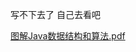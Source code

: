 




写不下去了 自己去看吧

[图解Java数据结构和算法.pdf](https://victorfengming.gitee.io/data_algorithm/%E5%B0%9A%E7%A1%85%E8%B0%B7%E5%9B%BE%E8%A7%A3Java%E6%95%B0%E6%8D%AE%E7%BB%93%E6%9E%84%E5%92%8C%E7%AE%97%E6%B3%95.pdf)







 